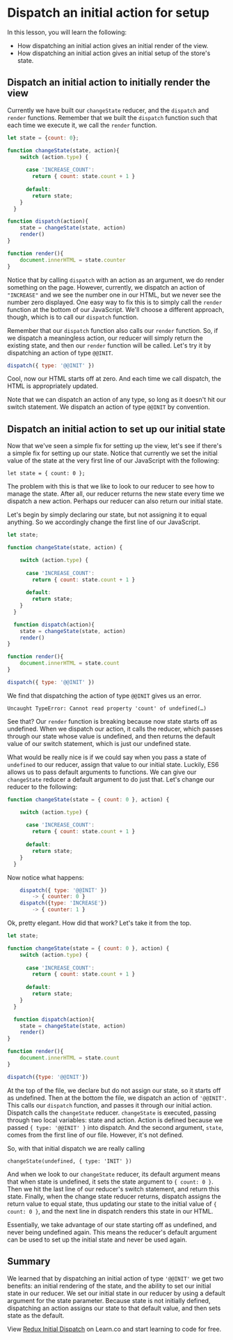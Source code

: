 Dispatch an initial action for setup
==============

In this lesson, you will learn the following:

* How dispatching an initial action gives an initial render of the view.
* How dispatching an initial action gives an initial setup of the store's state.

## Dispatch an initial action to initially render the view

Currently we have built our `changeState` reducer, and the `dispatch` and `render` functions.  Remember that we built the `dispatch` function such that each time we execute it, we call the `render` function.  

```javascript
let state = {count: 0};

function changeState(state, action){
    switch (action.type) {
    
      case 'INCREASE_COUNT':
        return { count: state.count + 1 }
	
      default:
        return state;
    }
  }

function dispatch(action){
	state = changeState(state, action)
	render()
}

function render(){
	document.innerHTML = state.counter
}
```


Notice that by calling `dispatch` with an action as an argument, we do render something on the page.  However, currently, we dispatch an action of `"INCREASE"` and we see the number one in our HTML, but we never see the number zero displayed.  One easy way to fix this is to simply call the `render` function at the bottom of our JavaScript. We'll choose a different approach, though, which is to call our `dispatch` function.  


Remember that our `dispatch` function also calls our `render` function.  So, if we dispatch a meaningless action, our reducer will simply return the existing state, and then our `render` function will be called.  Let's try it by dispatching an action of type `@@INIT`.

```javascript
dispatch({ type: '@@INIT' })
```



Cool, now our HTML starts off at zero.  And each time we call dispatch, the HTML is appropriately updated.  


Note that we can dispatch an action of any type, so long as it doesn't hit our switch statement.  We dispatch an action of type `@@INIT` by convention.

## Dispatch an initial action to set up our initial state


Now that we've seen a simple fix for setting up the view, let's see if there's a simple fix for setting up our state.  Notice that currently we set the initial value of the state at the very first line of our JavaScript with the following:


	let state = { count: 0 };

The problem with this is that we like to look to our reducer to see how to manage the state.  After all, our reducer returns the new state every time we dispatch a new action.  Perhaps our reducer can also return our initial state.  

Let's begin by simply declaring our state, but not assigning it to equal anything.  So we accordingly change the first line of our JavaScript.
```javascript
let state;
```
```javascript
function changeState(state, action) {

    switch (action.type) {
    
      case 'INCREASE_COUNT':
        return { count: state.count + 1 }
	
      default:
        return state;
    }
  }

  function dispatch(action){
	state = changeState(state, action)
	render()
}

function render(){
	document.innerHTML = state.count
}

dispatch({ type: '@@INIT' })
```

We find that dispatching the action of type `@@INIT` gives us an error.

`Uncaught TypeError: Cannot read property 'count' of undefined(…)`


See that?  Our `render` function is breaking because now state starts off as undefined.  When we dispatch our action, it calls the reducer, which passes through our state whose value is undefined, and then returns the default value of our switch statement, which is just our undefined state.  


What would be really nice is if we could say when you pass a state of `undefined` to our reducer, assign that value to our initial state. Luckily, ES6 allows us to pass default arguments to functions. We can give our `changeState` reducer a default argument to do just that.  Let's change our reducer to the following:

```javascript
function changeState(state = { count: 0 }, action) {

    switch (action.type) {
    
      case 'INCREASE_COUNT':
        return { count: state.count + 1 }
	
      default:
        return state;
    }
  }
```
   Now notice what happens:
```javascript
	dispatch({ type: '@@INIT' })
		-> { counter: 0 }
	dispatch({type: 'INCREASE'})
		-> { counter: 1 }
```

Ok, pretty elegant.  How did that work?  Let's take it from the top.

```javascript
let state;

function changeState(state = { count: 0 }, action) {
    switch (action.type) {
    
      case 'INCREASE_COUNT':
        return { count: state.count + 1 }
	
      default:
        return state;
    }
  }

  function dispatch(action){
	state = changeState(state, action)
	render()
}

function render(){
	document.innerHTML = state.count
}

dispatch({type: '@@INIT'})
```

At the top of the file, we declare but do not assign our state, so it starts off as undefined.  Then at the bottom the file, we dispatch an action of `'@@INIT'`.  This calls our `dispatch` function, and passes it through our initial action.  Dispatch calls the `changeState` reducer.  `changeState` is executed, passing through two local variables: state and action.  Action is defined because we passed `{ type: '@@INIT' }` into dispatch.  And the second argument, `state`, comes from the first line of our file.  However, it's not defined.

So, with that initial dispatch we are really calling

	changeState(undefined, { type: 'INIT' })


And when we look to our `changeState` reducer, its default argument means that when state is undefined, it sets the state argument to `{ count: 0 }`.  Then we hit the last line of our reducer's switch statement, and return this state.  Finally, when the change state reducer returns, dispatch assigns the return value to equal state, thus updating our state to the initial value of `{ count: 0 }`, and the next line in dispatch renders this state in our HTML.

Essentially, we take advantage of our state starting off as undefined, and never being undefined again.  This means the reducer's default argument can be used to set up the initial state and never be used again.


## Summary

We learned that by dispatching an initial action of type `'@@INIT'` we get two benefits: an initial rendering of the state, and the ability to set our initial state in our reducer.  We set our initial state in our reducer by using a default argument for the state parameter.  Because state is not initially defined, dispatching an action assigns our state to that default value, and then sets state as the default.

<p class='util--hide'>View <a href='https://learn.co/lessons/redux-initial-dispatch'>Redux Initial Dispatch</a> on Learn.co and start learning to code for free.</p>
